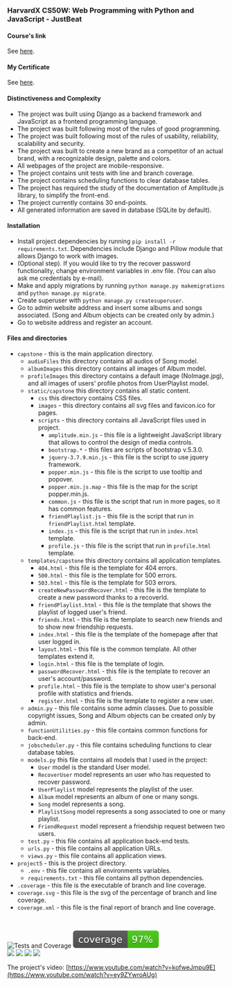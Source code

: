 ### HarvardX CS50W: Web Programming with Python and JavaScript - JustBeat

#### Course's link
See [here](https://www.edx.org/course/cs50s-web-programming-with-python-and-javascript).

#### My Certificate
See [here](https://certificates.cs50.io/58eb7e8b-b4be-4c44-a7c5-42ad0e94ed0e.pdf).

#### Distinctiveness and Complexity
  - The project was built using Django as a backend framework and JavaScript as a frontend programming language.
  - The project was built following most of the rules of good programming.
  - The project was built following most of the rules of usability, reliability, scalability and security.
  - The project was built to create a new brand as a competitor of an actual brand, with a recognizable design, palette and colors.
  - All webpages of the project are mobile-responsive.
  - The project contains unit tests with line and branch coverage.
  - The project contains scheduling functions to clear database tables.
  - The project has required the study of the documentation of Amplitude.js library, to simplify the front-end.
  - The project currently contains 30 end-points.
  - All generated information are saved in database (SQLite by default).

#### Installation
  - Install project dependencies by running `pip install -r requirements.txt`. Dependencies include Django and Pillow module that allows Django to work with images.
  - (Optional step). If you would like to try the recover password functionality, change environment variables in .env file. (You can also ask me credentials by e-mail). 
  - Make and apply migrations by running `python manage.py makemigrations` and `python manage.py migrate`.
  - Create superuser with `python manage.py createsuperuser`.
  - Go to admin website address and insert some albums and songs associated. (Song and Album objects can be created only by admin.)
  - Go to website address and register an account.

#### Files and directories
  - `capstone` - this is the main application directory.
    - `audioFiles` this directory contains all audios of Song model.
    - `albumImages` this directory contains all images of Album model.
    - `profileImages` this directory contains a default image (NoImage.jpg), and all images of users' profile photos from UserPlaylist model.
    - `static/capstone` this directory contains all static content.
        - `css` this directory contains CSS files.
        - `images` - this directory contains all svg files and favicon.ico for pages.
        - `scripts` - this directory contains all JavaScript files used in project.
          - `amplitude.min.js` - this file is a lightweight JavaScript library that allows to control the design of media controls.
          - `bootstrap.*` - this files are scripts of bootstrap v.5.3.0.
          - `jquery-3.7.9.min.js` - this file is the script to use jquery framework.
          - `popper.min.js` - this file is the script to use tooltip and popover.
          - `popper.min.js.map` - this file is the map for the script popper.min.js.
          - `common.js` - this file is the script that run in more pages, so it has common features.
          - `friendPlaylist.js` - this file is the script that run in `friendPlaylist.html` template.
          - `index.js` - this file is the script that run in `index.html` template.
          - `profile.js` - this file is the script that run in `profile.html` template.
    - `templates/capstone` this directory contains all application templates.
        - `404.html` - this file is the template for 404 errors.
        - `500.html` - this file is the template for 500 errors.
        - `503.html` - this file is the template for 503 errors.
        - `createNewPasswordRecover.html` - this file is the template to create a new password thanks to a recoverId.
        - `friendPlaylist.html` - this file is the template that shows the playlist of logged user's friend.
        - `friends.html` - this file is the template to search new friends and to show new friendship requests.
        - `index.html` - this file is the template of the homepage after that user logged in.
        - `layout.html` - this file is the common template. All other templates extend it.
        - `login.html` - this file is the template of login.
        - `passwordRecover.html` - this file is the template to recover an user's account/password.
        - `profile.html` - this file is the template to show user's personal profile with statistics and friends.
        - `register.html` - this file is the template to register a new user.
    - `admin.py` - this file contains some admin classes. 
    Due to possible copyright issues, Song and Album objects can be created only by admin.
    - `functionUtilities.py` - this file contains common functions for back-end.
    - `jobscheduler.py` - this file contains scheduling functions to clear database tables.
    - `models.py` this file contains all models that I used in the project:
      * `User` model is the standard User model.
      * `RecoverUser` model represents an user who has requested to recover password.
      * `UserPlaylist` model represents the playlist of the user.
      * `Album` model represents an album of one or many songs.
      * `Song` model represents a song.
      * `PlaylistSong` model represents a song associated to one or many playlist.
      * `FriendRequest` model represent a friendship request between two users.
    - `test.py` - this file contains all application back-end tests.
    - `urls.py` - this file contains all application URLs.
    - `views.py` - this file contains all application views.
  - `project5` - this is the project directory.
    - `.env` - this file contains all environments variables.
    - `requirements.txt` - this file contains all python dependencies.
  - `.coverage` - this file is the executable of branch and line coverage.
  - `coverage.svg` - this file is the svg of the percentage of branch and line coverage.
  - `coverage.xml` - this file is the final report of branch and line coverage.
<br/>

![Tests and Coverage](https://github.com/me50/Gigiox98/actions/workflows/ci.yml/badge.svg)  ![Coverage](./coverage.svg)<br/>
<img src="https://img.shields.io/badge/Django-092E20?style=for-the-badge&logo=django&logoColor=green">  <img src="https://img.shields.io/badge/JavaScript-323330?style=for-the-badge&logo=javascript&logoColor=F7DF1E">  <img src="https://img.shields.io/badge/html5-%23E34F26.svg?style=for-the-badge&logo=html5&logoColor=white">  <img src="https://img.shields.io/badge/css3-%231572B6.svg?style=for-the-badge&logo=css3&logoColor=white">

The project's video: [https://www.youtube.com/watch?v=kofweJmpu9E](https://www.youtube.com/watch?v=ey9ZYwroAUg)
